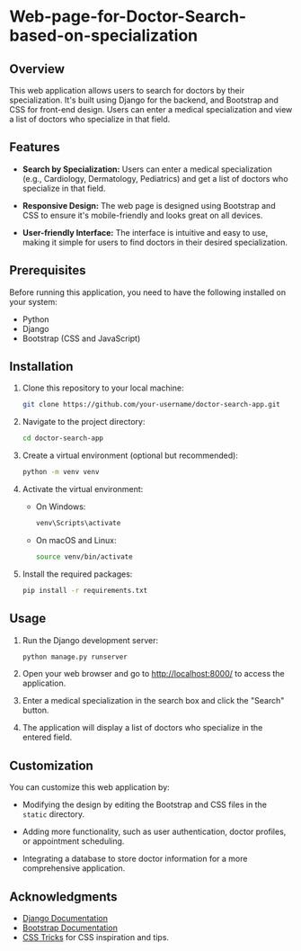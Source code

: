 # Web-page-for-Doctor-Search-based-on-specialization

## Overview

This web application allows users to search for doctors by their specialization. It's built using Django for the backend, and Bootstrap and CSS for front-end design. Users can enter a medical specialization and view a list of doctors who specialize in that field.

## Features

- **Search by Specialization:** Users can enter a medical specialization (e.g., Cardiology, Dermatology, Pediatrics) and get a list of doctors who specialize in that field.

- **Responsive Design:** The web page is designed using Bootstrap and CSS to ensure it's mobile-friendly and looks great on all devices.

- **User-friendly Interface:** The interface is intuitive and easy to use, making it simple for users to find doctors in their desired specialization.

## Prerequisites

Before running this application, you need to have the following installed on your system:

- Python
- Django
- Bootstrap (CSS and JavaScript)

## Installation

1. Clone this repository to your local machine:

    ```bash
    git clone https://github.com/your-username/doctor-search-app.git
    ```

2. Navigate to the project directory:

    ```bash
    cd doctor-search-app
    ```

3. Create a virtual environment (optional but recommended):

    ```bash
    python -m venv venv
    ```

4. Activate the virtual environment:

    - On Windows:

        ```bash
        venv\Scripts\activate
        ```

    - On macOS and Linux:

        ```bash
        source venv/bin/activate
        ```

5. Install the required packages:

    ```bash
    pip install -r requirements.txt
    ```

## Usage

1. Run the Django development server:

    ```bash
    python manage.py runserver
    ```

2. Open your web browser and go to [http://localhost:8000/](http://localhost:8000/) to access the application.

3. Enter a medical specialization in the search box and click the "Search" button.

4. The application will display a list of doctors who specialize in the entered field.

## Customization

You can customize this web application by:

- Modifying the design by editing the Bootstrap and CSS files in the `static` directory.

- Adding more functionality, such as user authentication, doctor profiles, or appointment scheduling.

- Integrating a database to store doctor information for a more comprehensive application.

## Acknowledgments

- [Django Documentation](https://docs.djangoproject.com/)
- [Bootstrap Documentation](https://getbootstrap.com/docs/)
- [CSS Tricks](https://css-tricks.com/) for CSS inspiration and tips.
